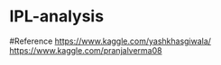 # IPL-analysis
#Reference https://www.kaggle.com/yashkhasgiwala/
           https://www.kaggle.com/pranjalverma08

